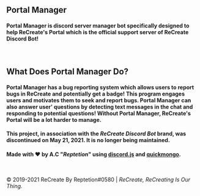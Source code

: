 <h2>Portal Manager</h2>

<h4>Portal Manager is discord server manager bot specifically designed to help ReCreate's Portal which is the official support server of ReCreate Discord Bot!</h4><br>

<h2>What Does Portal Manager Do?</h2>

<h4>Portal Manager has a bug reporting system which allows users to report bugs in ReCreate and potentially get a badge! This program engages users and motivates them to seek and report bugs. Portal Manager can also answer user' questions by detecting text messages in the chat and responding to potential questions! Without Portal Manager, ReCreate's Portal will be a lot harder to manage.</h4>

<h4>This project, in association with the <i>ReCreate Discord Bot</i> brand, was discontinued on May 21, 2021. It is no longer being maintained.</h4>

<h4>Made with ❤️ by A.C "<i>Reptetion</i>" using <a href="https://discord.js.org/">discord.js</a> and <a href="https://quickmongo.js.org/#/">quickmongo</a>.</h4><br>

<p>© 2019-2021 ReCreate By Reptetion#0580 | <i>ReCreate, ReCreating Is Our Thing.</i></p>